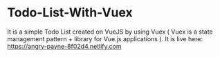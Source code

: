 # Todo-List-With-Vuex
It is a simple Todo List created on VueJS by using Vuex ( Vuex is a state management pattern + library for Vue.js applications ).
It is live here: 
https://angry-payne-8f02d4.netlify.com
